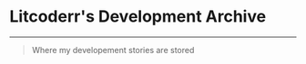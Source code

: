 # Litcoderr's Development Archive
-----------------------------------------
> Where my developement stories are stored